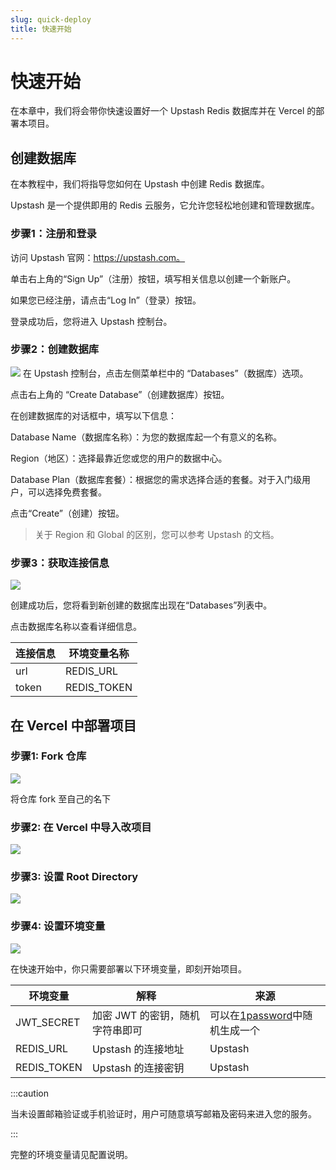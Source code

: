 ```yaml
---
slug: quick-deploy
title: 快速开始
---
```


# 快速开始

在本章中，我们将会带你快速设置好一个 Upstash Redis 数据库并在 Vercel 的部署本项目。

## 创建数据库

在本教程中，我们将指导您如何在 Upstash 中创建 Redis 数据库。

Upstash 是一个提供即用的 Redis 云服务，它允许您轻松地创建和管理数据库。

### 步骤1：注册和登录

访问 Upstash 官网：https://upstash.com。

单击右上角的“Sign Up”（注册）按钮，填写相关信息以创建一个新账户。

如果您已经注册，请点击“Log In”（登录）按钮。

登录成功后，您将进入 Upstash 控制台。

### 步骤2：创建数据库

![](img/upstash-01.png)
在 Upstash 控制台，点击左侧菜单栏中的 “Databases”（数据库）选项。

点击右上角的 “Create Database”（创建数据库）按钮。

在创建数据库的对话框中，填写以下信息：

Database Name（数据库名称）：为您的数据库起一个有意义的名称。

Region（地区）：选择最靠近您或您的用户的数据中心。

Database Plan（数据库套餐）：根据您的需求选择合适的套餐。对于入门级用户，可以选择免费套餐。

点击“Create”（创建）按钮。

> 关于 Region 和 Global 的区别，您可以参考 Upstash 的文档。

### 步骤3：获取连接信息

![](img/upstash-02.png)

创建成功后，您将看到新创建的数据库出现在“Databases”列表中。

点击数据库名称以查看详细信息。

| 连接信息  | 环境变量名称      | 
|-------|-------------|
| url   | REDIS_URL   |    
| token | REDIS_TOKEN |     

## 在 Vercel 中部署项目

### 步骤1: Fork 仓库

![](img/deploy-01.png)

将仓库 fork 至自己的名下

### 步骤2: 在 Vercel 中导入改项目

![](img/deploy-02.png)

### 步骤3: 设置 Root Directory

![](img/deploy-03.png)

### 步骤4: 设置环境变量

![](img/deploy-04.png)

在快速开始中，你只需要部署以下环境变量，即刻开始项目。

| 环境变量        | 解释                 | 来源                                                               |
|-------------|--------------------|------------------------------------------------------------------|
| JWT_SECRET  | 加密 JWT 的密钥，随机字符串即可 | 可以在[1password](https://1password.com/password-generator/)中随机生成一个 |    
| REDIS_URL   | Upstash 的连接地址      | Upstash                                                          |  
| REDIS_TOKEN | Upstash 的连接密钥      | Upstash                                                          |  

:::caution

当未设置邮箱验证或手机验证时，用户可随意填写邮箱及密码来进入您的服务。

:::

完整的环境变量请见配置说明。

